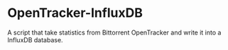 # OpenTracker-InfluxDB

A script that take statistics from Bittorrent OpenTracker and write it into a InfluxDB database.